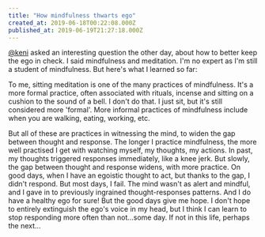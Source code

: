 ```yaml
---
title: "How mindfulness thwarts ego"
created_at: 2019-06-18T00:22:08.000Z
published_at: 2019-06-19T21:27:18.000Z
---
```

[@keni](https://200wordsaday.com/words/ego-203765d06b873412f3) asked an interesting question the other day, about how to better keep the ego in check. I said mindfulness and meditation. I'm no expert as I'm still a student of mindfulness. But here's what I learned so far:   

  

To me, sitting meditation is one of the many practices of mindfulness. It's a more formal practice, often associated with rituals, incense and sitting on a cushion to the sound of a bell. I don't do that. I just sit, but it's still considered more 'formal'. More informal practices of mindfulness include when you are walking, eating, working, etc. 

  

But all of these are practices in witnessing the mind, to widen the gap between thought and response. The longer I practice mindfulness, the more well practised I get with watching myself, my thoughts, my actions. In past, my thoughts triggered responses immediately, like a knee jerk. But slowly, the gap between thought and response widens, with more practice. On good days, when I have an egoistic thought to act, but thanks to the gap, I didn't respond. But most days, I fail. The mind wasn't as alert and mindful, and I gave in to previously ingrained thought-responses patterns. And I do have a healthy ego for sure! But the good days give me hope. I don't hope to entirely extinguish the ego's voice in my head, but I think I can learn to stop responding more often than not...some day. If not in this life, perhaps the next...
